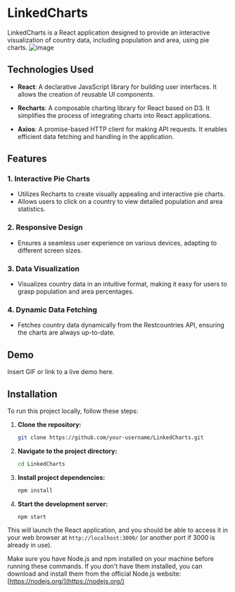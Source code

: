 # LinkedCharts

LinkedCharts is a React application designed to provide an interactive visualization of country data, including population and area, using pie charts.
![image](https://drive.google.com/uc?export=view&id=16OGgq5M4r0nGZRdTOPVMOrxXxcFmIUAP)
## Technologies Used

- **React**: A declarative JavaScript library for building user interfaces. It allows the creation of reusable UI components.

- **Recharts**: A composable charting library for React based on D3. It simplifies the process of integrating charts into React applications.

- **Axios**: A promise-based HTTP client for making API requests. It enables efficient data fetching and handling in the application.

## Features

### 1. Interactive Pie Charts

- Utilizes Recharts to create visually appealing and interactive pie charts.
- Allows users to click on a country to view detailed population and area statistics.

### 2. Responsive Design

- Ensures a seamless user experience on various devices, adapting to different screen sizes.

### 3. Data Visualization

- Visualizes country data in an intuitive format, making it easy for users to grasp population and area percentages.

### 4. Dynamic Data Fetching

- Fetches country data dynamically from the Restcountries API, ensuring the charts are always up-to-date.

## Demo

Insert GIF or link to a live demo here.

## Installation

To run this project locally, follow these steps:

1. **Clone the repository:**

    ```bash
    git clone https://github.com/your-username/LinkedCharts.git
    ```

2. **Navigate to the project directory:**

    ```bash
    cd LinkedCharts
    ```

3. **Install project dependencies:**

    ```bash
    npm install
    ```

4. **Start the development server:**

    ```bash
    npm start
    ```

This will launch the React application, and you should be able to access it in your web browser at `http://localhost:3000/` (or another port if 3000 is already in use).

Make sure you have Node.js and npm installed on your machine before running these commands. If you don't have them installed, you can download and install them from the official Node.js website: [https://nodejs.org/](https://nodejs.org/)
